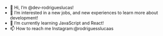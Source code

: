 - 👋 Hi, I’m @dev-rodrigueslucas!
- 👀 I’m interested in a new jobs, and new experiences to learn more about development!
- 🌱 I’m currently learning JavaScript and React!
- 📫 How to reach me Instagram:@rodriguesslucaas

<!---
dev-rodrigueslucas/dev-rodrigueslucas is a ✨ special ✨ repository because its `README.md` (this file) appears on your GitHub profile.
You can click the Preview link to take a look at your changes.
--->

